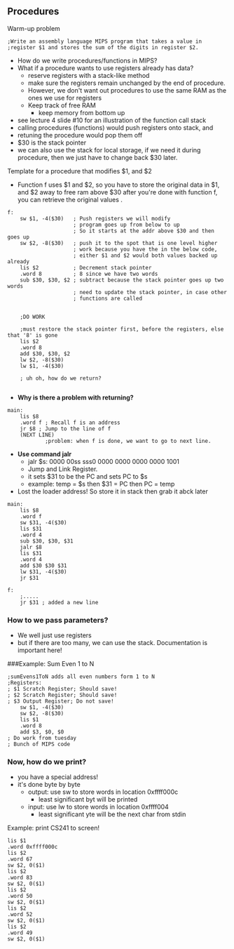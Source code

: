## Procedures

Warm-up problem

```assembly
;Write an assembly language MIPS program that takes a value in
;register $1 and stores the sum of the digits in register $2.
```

- How do we write procedures/functions in MIPS?
- What if a procedure wants to use registers already has data?
  - reserve registers with a stack-like method
  - make sure the registers remain unchanged by the end of procedure.
  - However, we don't want out procedures to use the same RAM as the ones we use for registers 
  - Keep track of free RAM
    - keep memory from bottom up
- see lecture 4 slide #10 for an illustration of the function call stack
- calling procedures (functions) would push registers onto stack, and 
- retuning the procedure would pop them  off
- $30 is the stack pointer
- we can also use the stack for local storage, if we need it during procedure, then we just have to change back $30 later.

Template for a procedure that modifies \$1, and \$2

- Function f uses \$1 and \$2, so you have to store the original data in \$1, and \$2 away to free ram above $30 after you're done with function f, you can retrieve the original values .

```assembly
f:
    sw $1, -4($30)   ; Push registers we will modify
    			     ; program goes up from below to up
    			     ; So it starts at the addr above $30 and then goes up
    sw $2, -8($30)   ; push it to the spot that is one level higher
    	             ; work because you have the in the below code, 
    	             ; either $1 and $2 would both values backed up already
    lis $2           ; Decrement stack pointer
    .word 8          ; 8 since we have two words
    sub $30, $30, $2 ; subtract because the stack pointer goes up two words
    		 		 ; need to update the stack pointer, in case other 
    		   		 ; functions are called
    		   		 
    		   		 
    ;DO WORK
    
    ;must restore the stack pointer first, before the registers, else that '8' is gone
    lis $2
    .word 8
    add $30, $30, $2
    lw $2, -8($30)
    lw $1, -4($30)
    
    ; uh oh, how do we return?
    
```



- __Why is there a problem with returning?__

```assembly
main:
    lis $8
    .word f ; Recall f is an address
    jr $8 ; Jump to the line of f
    (NEXT LINE)
    		;problem: when f is done, we want to go to next line. 
```



- __Use command jalr__
  - jalr $s: 0000 00ss sss0 0000 0000 0000 0000 1001
  - Jump and Link Register.
  - it sets \$31 to be the PC and sets PC to \$s
  - example: temp = \$s then \$31 = PC then PC = temp
- Lost the loader address! So store it in stack then grab it abck later

```assembly
main: 
	lis $8
	.word f
	sw $31, -4($30)
	lis $31
	.word 4
	sub $30, $30, $31
	jalr $8 
	lis $31
	.word 4
	add $30 $30 $31
	lw $31, -4($30)
	jr $31
```

```assembly
f:
	;.....
	jr $31 ; added a new line
```



### How to we pass parameters?

- We well just use registers
- but if there are too many, we can use the stack. Documentation is important here!

###Example: Sum Even 1 to N 

```assembly
;sumEvens1ToN adds all even numbers form 1 to N 
;Registers:
; $1 Scratch Register; Should save!
; $2 Scratch Register; Should save!
; $3 Output Register; Do not save!
	sw $1, -4($30)
	sw $2, -8($30)
	lis $1
	.word 8
	add $3, $0, $0
; Do work from tuesday
; Bunch of MIPS code
```

### Now, how do we print?

- you have a special address!
- it's done byte by byte
  - output: use sw to store words in location 0xffff000c
    - least significant byt will be printed
  - input: use lw to store words in location 0xffff004
    - least significant yte will be the next char from stdin

Example: print CS241 to screen!

```assembly
lis $1
.word 0xffff000c
lis $2
.word 67
sw $2, 0($1)
lis $2
.word 83
sw $2, 0($1)
lis $2
.word 50
sw $2, 0($1)
lis $2
.word 52
sw $2, 0($1)
lis $2
.word 49
sw $2, 0($1)

```

